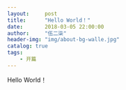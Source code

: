 ```yaml
---
layout:     post
title:      "Hello World！"
date:       2018-03-05 22:00:00
author:     "伍二柒"
header-img: "img/about-bg-walle.jpg"
catalog: true
tags:
    - 开篇
---
```


Hello World！


